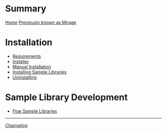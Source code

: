 <!--
SPDX-FileCopyrightText: 2024 Sam Windell
SPDX-License-Identifier: GPL-3.0-or-later
-->

# Summary

[Home](./home.md)
[Previously known as Mirage](./mirage.md)

# Installation
- [Requirements](./installation/requirements.md)
- [Installer](./installation/installer.md)
- [Manual Installation](./installation/manual-install.md)
- [Installing Sample Libraries](./installation/installing-libraries.md)
- [Uninstalling](./installation/uninstalling.md)

# Sample Library Development
- [Floe Sample Libraries](./sample-library-format.md)

-----------

[Changelog](./changelog.md)
